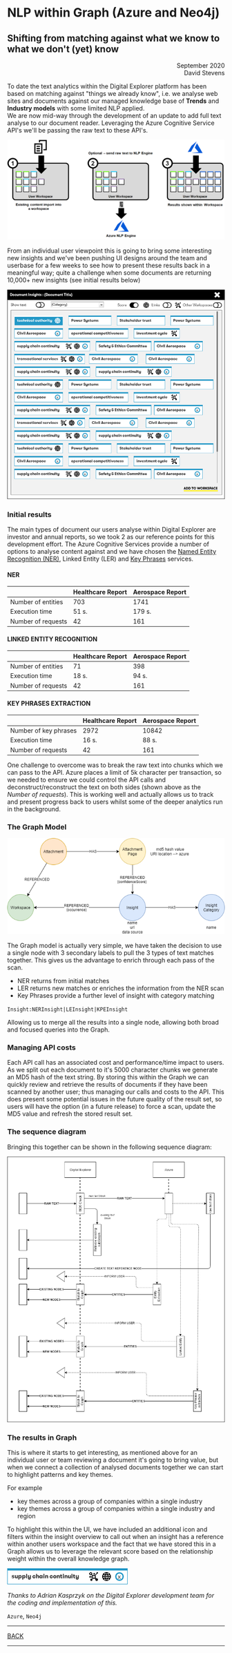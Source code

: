 # NLP within Graph (Azure and Neo4j)
## Shifting from matching against what we know to what we don't (yet) know

<div align="right">September 2020</div>
<div align="right">David Stevens</div>

To date the text analytics within the Digital Explorer platform has been based on matching against "things we already know", i.e. we analyse web sites and documents against our managed knowledge base of **Trends** and **Industry models** with some limited NLP applied.   
We are now mid-way through the development of an update to add full text analyse to our document reader.   Leveraging the Azure Cognitive Service API's we'll be passing the raw text to these API's.

![image](images/conceptView.png)<br>

From an individual user viewpoint this is going to bring some interesting new insights and we've been pushing UI designs around the team and userbase for a few weeks to see how to present these results back in a meaningful way; quite a challenge when some documents are returning 10,000+ new insights (see initial results below)

![image](images/insights%20view.png)<br>

### Initial results

The main types of document our users analyse within Digital Explorer are investor and annual reports, so we took 2 as our reference points for this development effort.   The Azure Cognitive Services provide a number of options to analyse content against and we have chosen the [Named Entity Recognition (NER)](https://docs.microsoft.com/en-us/azure/cognitive-services/text-analytics/how-tos/text-analytics-how-to-entity-linking?tabs=version-3), Linked Entity (LER) and [Key Phrases](https://docs.microsoft.com/en-us/azure/cognitive-services/text-analytics/how-tos/text-analytics-how-to-keyword-extraction) services.


#### NER

||Healthcare Report|	Aerospace Report|
|---|---|---|
|Number of entities	|703|	1741|
|Execution time	|51 s.	|179 s.
|Number of requests|	42	|161
 

#### LINKED ENTITY RECOGNITION

||Healthcare Report|Aerospace Report |
|---|---|---|
|Number of entities	|71	|398|
|Execution time|18 s.|94 s.|
|Number of requests|42|161|
 

#### KEY PHRASES EXTRACTION

||Healthcare Report|Aerospace Report|
|---|---|---|
|Number of key phrases| 2972| 10842|
|Execution time|16 s.|88 s.|
|Number of requests|42|161|


One challenge to overcome was to break the raw text into chunks which we can pass to the API.  Azure places a limit of 5k character per transaction, so we needed to ensure we could control the API calls and deconstruct/reconstruct the text on both sides (shown above as the *Number of requests*).    This is working well and actually allows us to track and present progress back to users whilst some of the deeper analytics run in the background.



### The Graph Model

![image](images/NLPModel.png)<br>

The Graph model is actually very simple, we have taken the decision to use a single node with 3 secondary labels to pull the 3 types of text matches together.  This gives us the advantage to enrich through each pass of the scan.   

- NER returns from initial matches
- LER returns new matches or enriches the information from the NER scan
- Key Phrases provide a further level of insight with category matching

`Insight:NERInsight|LEInsight|KPEInsight`

Allowing us to merge all the results into a single node, allowing both broad and focused queries into the Graph.


### Managing API costs
Each API call has an associated cost and performance/time impact to users.   As we split out each document to it's 5000 character chunks we generate an MD5 hash of the text string.   By storing this within the Graph we can quickly review and retrieve the results of documents if they have been scanned by another user; thus managing our calls and costs to the API.     This does present some potential issues in the future quality of the result set, so users will have the option (in a future release) to force a scan, update the MD5 value and refresh the stored result set. 


### The sequence diagram

Bringing this together can be shown in the following sequence diagram:

![image](images/NLP.Sequence.png)<br>


### The results in Graph
This is where it starts to get interesting, as mentioned above for an individual user or team reviewing a document it's going to bring value, but when we connect a collection of analysed documents together we can start to highlight patterns and key themes.

For example 
- key themes across a group of companies within a single industry
- key themes across a group of companies within a single industry and region

To highlight this within the UI, we have included an additional icon and filters within the insight overview to call out when an insight has a reference within another users workspace and the fact that we have stored this in a Graph allows us to leverage the relevant score based on the relationship weight within the overall knowledge graph.

![image](images/card.png)<br>

_Thanks to Adrian Kasprzyk on the Digital Explorer development team for the coding and implementation of this._


`Azure`, `Neo4j`


---

[BACK](../README.md)

---